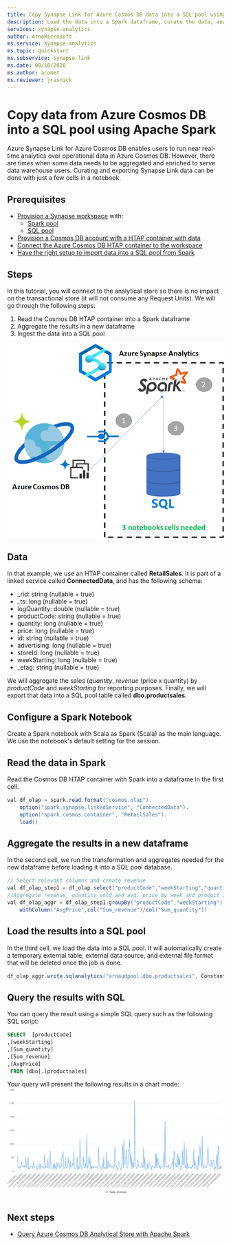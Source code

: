 ```yaml
---
title: Copy Synapse Link for Azure Cosmos DB data into a SQL pool using Apache Spark
description: Load the data into a Spark dataframe, curate the data, and load it into a SQL pool table
services: synapse-analytics 
author: ArnoMicrosoft
ms.service: synapse-analytics 
ms.topic: quickstart
ms.subservice: synapse-link
ms.date: 08/10/2020
ms.author: acomet
ms.reviewer: jrasnick
---
```


# Copy data from Azure Cosmos DB into a SQL pool using Apache Spark

Azure Synapse Link for Azure Cosmos DB enables users to run near real-time analytics over operational data in Azure Cosmos DB. However, there are times when some data needs to be aggregated and enriched to serve data warehouse users. Curating and exporting Synapse Link data can be done with just a few cells in a notebook.

## Prerequisites
* [Provision a Synapse workspace](../quickstart-create-workspace.md) with:
    * [Spark pool](../quickstart-create-apache-spark-pool-studio.md)
    * [SQL pool](../quickstart-create-sql-pool-studio.md)
* [Provision a Cosmos DB account with a HTAP container with data](../../cosmos-db/configure-synapse-link.md)
* [Connect the Azure Cosmos DB HTAP container to the workspace](./how-to-connect-synapse-link-cosmos-db.md)
* [Have the right setup to import data into a SQL pool from Spark](../spark/synapse-spark-sql-pool-import-export.md)

## Steps
In this tutorial, you will connect to the analytical store so there is no impact on the transactional store (it will not consume any Request Units). We will go through the following steps:
1. Read the Cosmos DB HTAP container into a Spark dataframe
2. Aggregate the results in a new dataframe
3. Ingest the data into a SQL pool

[![Diagram shows how an Azure Cosmos D B container is ingested into a Spark datafram, the results are aggregated, and ingested into a SQL pool.](../media/synapse-link-spark-to-sql/synapse-spark-to-sql.png)](../media/synapse-link-spark-to-sql/synapse-spark-to-sql.png#lightbox)

## Data
In that example, we use an HTAP container called **RetailSales**. It is part of a linked service called **ConnectedData**, and has the following schema:
* _rid: string (nullable = true)
* _ts: long (nullable = true)
* logQuantity: double (nullable = true)
* productCode: string (nullable = true)
* quantity: long (nullable = true)
* price: long (nullable = true)
* id: string (nullable = true)
* advertising: long (nullable = true)
* storeId: long (nullable = true)
* weekStarting: long (nullable = true)
* _etag: string (nullable = true)

We will aggregate the sales (*quantity*, *revenue* (price x quantity) by *productCode* and *weekStarting* for reporting purposes. Finally, we will export that data into a SQL pool table called **dbo.productsales**.

## Configure a Spark Notebook
Create a Spark notebook with Scala as Spark (Scala) as the main language. We use the notebook's default setting for the session.

## Read the data in Spark
Read the Cosmos DB HTAP container with Spark into a dataframe in the first cell.

```java
val df_olap = spark.read.format("cosmos.olap").
    option("spark.synapse.linkedService", "ConnectedData").
    option("spark.cosmos.container", "RetailSales").
    load()
```

## Aggregate the results in a new dataframe

In the second cell, we run the transformation and aggregates needed for the new dataframe before loading it into a SQL pool database.

```java
// Select relevant columns and create revenue
val df_olap_step1 = df_olap.select("productCode","weekStarting","quantity","price").withColumn("revenue",col("quantity")*col("price"))
//Aggregate revenue, quantity sold and avg. price by week and product ID
val df_olap_aggr = df_olap_step1.groupBy("productCode","weekStarting").agg(sum("quantity") as "Sum_quantity",sum("revenue") as "Sum_revenue").
    withColumn("AvgPrice",col("Sum_revenue")/col("Sum_quantity"))
```

## Load the results into a SQL pool

In the third cell, we load the data into a SQL pool. It will automatically create a temporary external table, external data source, and external file format that will be deleted once the job is done.

```java
df_olap_aggr.write.sqlanalytics("arnaudpool.dbo.productsales", Constants.INTERNAL)
```

## Query the results with SQL

You can query the result using a simple SQL query such as the following SQL script:
```sql
SELECT  [productCode]
,[weekStarting]
,[Sum_quantity]
,[Sum_revenue]
,[AvgPrice]
 FROM [dbo].[productsales]
```

Your query will present the following results in a chart mode:
[![Screenshot shows results of the query as a chart.](../media/synapse-link-spark-to-sql/sql-script-spark-sql.png)](../media/synapse-link-spark-to-sql/sql-script-spark-sql.png#lightbox)

## Next steps
* [Query Azure Cosmos DB Analytical Store with Apache Spark](./how-to-query-analytical-store-spark.md)